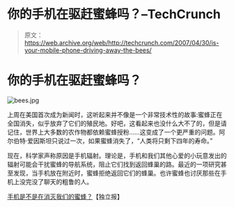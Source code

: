 # 你的手机在驱赶蜜蜂吗？–TechCrunch

> 原文：<https://web.archive.org/web/http://techcrunch.com/2007/04/30/is-your-mobile-phone-driving-away-the-bees/>

# 你的手机在驱赶蜜蜂吗？

![bees.jpg](img/f13fea1e664c179f614cc14c2e87c7d2.png)

上周在美国首次成为新闻时，这听起来并不像是一个非常技术性的故事:蜜蜂正在全国消失，似乎放弃了它们的殖民地。好吧，这看起来也没什么大不了的，但是请记住，世界上大多数的农作物都依赖蜜蜂授粉……这变成了一个更严重的问题。阿尔伯特·爱因斯坦只说过一次，如果蜜蜂消失了，“人类将只剩下四年的寿命。”

现在，科学家声称原因是手机辐射。理论是，手机和我们其他心爱的小玩意发出的辐射可能会干扰蜜蜂的导航系统，阻止它们找到返回蜂巢的路。最近的一项研究甚至发现，当手机放在附近时，蜜蜂拒绝返回它们的蜂巢。也许蜜蜂也讨厌那些在手机上没完没了聊天的粗鲁的人。

[手机是不是在消灭我们的蜜蜂？](https://web.archive.org/web/20210116130313/http://news.independent.co.uk/environment/wildlife/article2449968.ece)【独立报】
